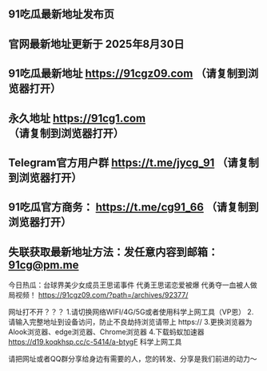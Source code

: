 91吃瓜最新地址发布页
-
官网最新地址更新于 2025年8月30日
-
91吃瓜最新地址 https://91cgz09.com （请复制到浏览器打开）
-
永久地址 https://91cg1.com （请复制到浏览器打开）
-
Telegram官方用户群 https://t.me/jycg_91 （请复制到浏览器打开）
-
91吃瓜官方商务： https://t.me/cg91_66 （请复制到浏览器打开）
-
失联获取最新地址方法：发任意内容到邮箱： 91cg@pm.me
-
今日热瓜：台球界美少女成员王思诺事件 代勇王思诺恋爱被爆 代勇夺一血被人做局视频！ https://91cgz09.com/?path=/archives/92377/

网址打不开？？？ 
1.请切换网络WIFI/4G/5G或者使用科学上网工具（VP恩） 
2.请输入完整地址到设备访问，防止不良劫持浏览请带上 https:// 
3.更换浏览器为Alook浏览器、edge浏览器、Chrome浏览器
4.下载蚂蚁加速器 https://d19.koqkhsp.cc/c-5414/a-btygF 科学上网工具

请把网址或者QQ群分享给身边有需要的人，您的转发、分享是我们前进的动力～

